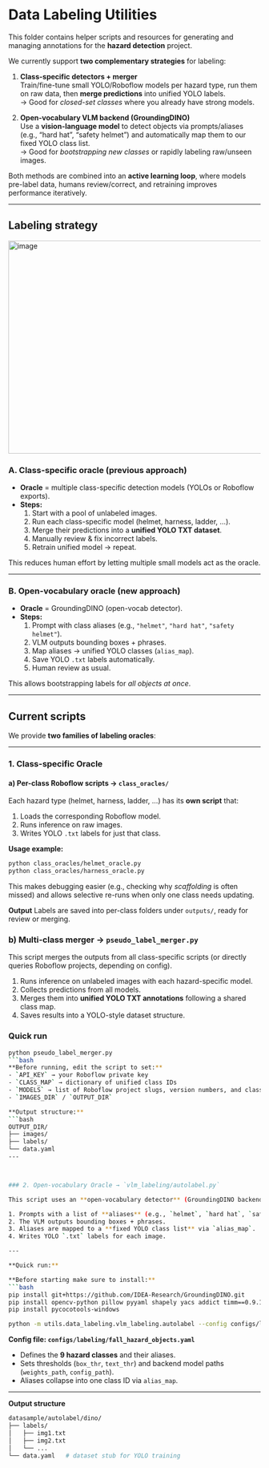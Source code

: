 # Data Labeling Utilities

This folder contains helper scripts and resources for generating and managing annotations for the **hazard detection** project.  

We currently support **two complementary strategies** for labeling:

1. **Class-specific detectors + merger**  
   Train/fine-tune small YOLO/Roboflow models per hazard type, run them on raw data, then **merge predictions** into unified YOLO labels.  
   → Good for *closed-set classes* where you already have strong models.

2. **Open-vocabulary VLM backend (GroundingDINO)**  
   Use a **vision-language model** to detect objects via prompts/aliases (e.g., “hard hat”, “safety helmet”) and automatically map them to our fixed YOLO class list.  
   → Good for *bootstrapping new classes* or rapidly labeling raw/unseen images.

Both methods are combined into an **active learning loop**, where models pre-label data, humans review/correct, and retraining improves performance iteratively.

---

## Labeling strategy

<img width="578" height="425" alt="image" src="https://github.com/user-attachments/assets/3b4d5c5c-bd69-415c-bbdb-32fc0d47b22c" />

### A. Class-specific oracle (previous approach)
- **Oracle** = multiple class-specific detection models (YOLOs or Roboflow exports).
- **Steps:**
  1. Start with a pool of unlabeled images.
  2. Run each class-specific model (helmet, harness, ladder, …).
  3. Merge their predictions into a **unified YOLO TXT dataset**.
  4. Manually review & fix incorrect labels.
  5. Retrain unified model → repeat.

This reduces human effort by letting multiple small models act as the oracle.

---

### B. Open-vocabulary oracle (new approach)
- **Oracle** = GroundingDINO (open-vocab detector).
- **Steps:**
  1. Prompt with class aliases (e.g., `"helmet"`, `"hard hat"`, `"safety helmet"`).
  2. VLM outputs bounding boxes + phrases.
  3. Map aliases → unified YOLO classes (`alias_map`).
  4. Save YOLO `.txt` labels automatically.
  5. Human review as usual.

This allows bootstrapping labels for *all objects at once*.

---
## Current scripts

We provide **two families of labeling oracles**:

---

### 1. Class-specific Oracle

#### a) Per-class Roboflow scripts → `class_oracles/`
Each hazard type (helmet, harness, ladder, …) has its **own script** that:
1. Loads the corresponding Roboflow model.  
2. Runs inference on raw images.  
3. Writes YOLO `.txt` labels for just that class.  

**Usage example:**
```bash
python class_oracles/helmet_oracle.py
python class_oracles/harness_oracle.py
```
This makes debugging easier (e.g., checking why *scaffolding* is often missed) and allows selective re-runs when only one class needs updating.

**Output**
Labels are saved into per-class folders under `outputs/`, ready for review or merging.

### b) Multi-class merger → `pseudo_label_merger.py`
This script merges the outputs from all class-specific scripts (or directly queries Roboflow projects, depending on config).

1. Runs inference on unlabeled images with each hazard-specific model.  
2. Collects predictions from all models.  
3. Merges them into **unified YOLO TXT annotations** following a shared class map.  
4. Saves results into a YOLO-style dataset structure.  

### Quick run
```bash
python pseudo_label_merger.py
```bash
**Before running, edit the script to set:**
- `API_KEY` → your Roboflow private key  
- `CLASS_MAP` → dictionary of unified class IDs  
- `MODELS` → list of Roboflow project slugs, version numbers, and classes  
- `IMAGES_DIR` / `OUTPUT_DIR`  

**Output structure:**
```bash
OUTPUT_DIR/
├── images/
├── labels/
└── data.yaml
---



### 2. Open-vocabulary Oracle → `vlm_labeling/autolabel.py`

This script uses an **open-vocabulary detector** (GroundingDINO backend by default) to auto-label images based on text prompts and class aliases.

1. Prompts with a list of **aliases** (e.g., `helmet`, `hard hat`, `safety helmet`).  
2. The VLM outputs bounding boxes + phrases.  
3. Aliases are mapped to a **fixed YOLO class list** via `alias_map`.  
4. Writes YOLO `.txt` labels for each image.  

---

**Quick run:**

**Before starting make sure to install:**
```bash
pip install git+https://github.com/IDEA-Research/GroundingDINO.git
pip install opencv-python pillow pyyaml shapely yacs addict timm==0.9.12 transformers==4.40.0 scikit-image matplotlib
pip install pycocotools-windows
```

```bash
python -m utils.data_labeling.vlm_labeling.autolabel --config configs/labeling/fall_hazard_objects.yaml --source utils/data_labeling/data_sample/raw_images --out utils/data_labeling/data_sample/dino_labels --save
```

**Config file: `configs/labeling/fall_hazard_objects.yaml`**

- Defines the **9 hazard classes** and their aliases.  
- Sets thresholds (`box_thr`, `text_thr`) and backend model paths (`weights_path`, `config_path`).  
- Aliases collapse into one class ID via `alias_map`.  

---

**Output structure**

```bash
datasample/autolabel/dino/
├── labels/
│   ├── img1.txt
│   ├── img2.txt
│   └── ...
└── data.yaml   # dataset stub for YOLO training
```



















